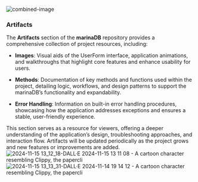 ![combined-image](https://github.com/user-attachments/assets/7684e497-54df-43ca-b54b-6f517ec8764c)
### Artifacts

The **Artifacts** section of the **marinaDB** repository provides a comprehensive collection of project resources, including:

- **Images**: Visual aids of the UserForm interface, application animations, and walkthroughs that highlight core features and enhance usability for users.
  
- **Methods**: Documentation of key methods and functions used within the project, detailing logic, workflows, and design patterns to support the marinaDB’s functionality and expandability.
  
- **Error Handling**: Information on built-in error handling procedures, showcasing how the application addresses exceptions and ensures a stable, user-friendly experience.

This section serves as a resource for viewers, offering a deeper understanding of the application’s design, troubleshooting approaches, and interaction flow. Artifacts will be updated periodically as the project grows and new features or improvements are added. 
![2024-11-15 13_12_18-DALL·E 2024-11-15 13 11 08 - A cartoon character resembling Clippy, the papercli](https://github.com/user-attachments/assets/055b4b4e-711c-412a-8d63-266805174594)
![2024-11-15 13_13_31-DALL·E 2024-11-14 19 14 12 - A cartoon character resembling Clippy, the papercli](https://github.com/user-attachments/assets/839559f7-3f8e-415a-809a-c6463d91ca5d)


